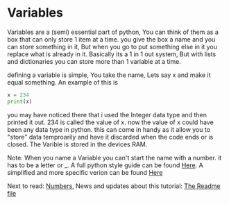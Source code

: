 # Variables

Variables are a (semi) essential part of python, You can think of them as a box that can only store 1 item at a time. you give the box a name and you can store something in it,
But when you go to put something else in it you replace what is already in it. Basically its a 1 in 1 out system, But with lists and dictionaries you can store more than 1 
variable at a time.

defining a variable is simple, You take the name, Lets say x and make it equal something. An example of this is
```python
x = 234
print(x)
```
you may have noticed there that i used the Integer data type and then printed it out. 234 is called the value of x. now the value of x could have been any data type in python.
this can come in handy as it allow you to "store" data temproarily and have it discarded when the code ends or is closed. The Varible is stored in the devices RAM.

Note: When you name a Variable you can't start the name with a number. it has to be a letter or _. A full python style guide can be found [Here](https://www.python.org/dev/peps/pep-0008/). A simplified and more specific verion can be found [Here](https://www.w3schools.com/python/python_variables.asp)


Next to read: [Numbers](6-Numbers.md), News and updates about this tutorial: [The Readme file](../README.md)